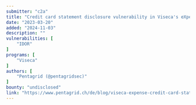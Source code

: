 ```yaml
---
submitter: "c2a"
title: "Credit card statement disclosure vulnerability in Viseca's eXpense portal"
date: "2023-03-20"
added: "2024-11-03"
description: ""
vulnerabilities: [
    "IDOR"
]
programs: [
    "Viseca"
]
authors: [
    "Pentagrid (@pentagridsec)"
]
bounty: "undisclosed"
link: "https://www.pentagrid.ch/de/blog/viseca-expense-credit-card-statement-disclosure/"
---
```





